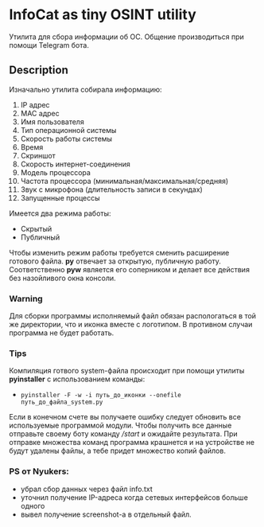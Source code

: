 # InfoCat as tiny OSINT utility
Утилита для сбора информации об ОС. Общение производиться при помощи Telegram бота.
## Description

Изначально утилита собирала информацию:

 1. IP адрес
 2. MAC адрес
 3. Имя пользователя
 4. Тип операционной системы
 5. Скорость работы системы
 6. Время
 7. Скриншот
 8. Скорость интернет-соединения
 9. Модель процессора
 10. Частота процессора (минимальная/максимальная/средняя)
 11. Звук с микрофона (длительность записи в секундах)
 12. Запущенные процессы
 
Имеется два режима работы:
 * Скрытый
 * Публичный
 
Чтобы изменить режим работы требуется сменить расширение готового файла. **py** отвечает за открытую, публичную работу. Соответственно **pyw** является его соперником и делает все действия без назойливого окна консоли.
 
### Warning
Для сборки программы исполняемый файл обязан распологаться в той же директории, что и иконка вместе с логотипом. В противном случаи программа не будет работать.

### Tips
Компиляция готвого system-файла происходит при помощи утилиты **pyinstaller** с использованием команды:
* `pyinstaller -F -w -i путь_до_иконки --onefile путь_до_файла_system.py`

Если в конечном счете вы получаете ошибку следует обновить все используемые программой модули. Чтобы получить все данные отправьте своему боту команду _/start_ и ожидайте результата. При отправке множества команд программа крашнется и на устройстве не будут удалены файлы, а тебе придет множество копий файлов.

### PS от Nyukers:
- убрал сбор данных через файл info.txt
- уточнил получение IP-адреса когда сетевых интерфейсов больше одного
- вывел получение screenshot-a в отдельный файл.
